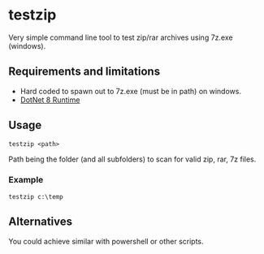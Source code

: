 # testzip

Very simple command line tool to test zip/rar archives using 7z.exe (windows).

## Requirements and limitations

- Hard coded to spawn out to 7z.exe (must be in path) on windows.
- [DotNet 8 Runtime](https://dotnet.microsoft.com/en-us/download/dotnet/8.0)

## Usage

```
testzip <path>
```

Path being the folder (and all subfolders) to scan for valid zip, rar, 7z files.

### Example

```shell
testzip c:\temp
```


## Alternatives

You could achieve similar with powershell or other scripts.
